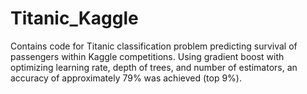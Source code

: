 # Titanic_Kaggle
Contains code for Titanic classification problem predicting survival of passengers within Kaggle competitions. 
Using gradient boost with optimizing learning rate, depth of trees, and number of estimators, an accuracy of approximately 79% was achieved (top 9%). 
